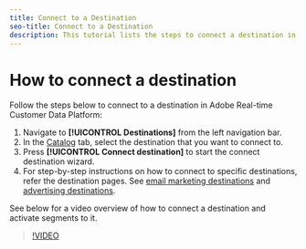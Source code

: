 ```yaml
---
title: Connect to a Destination
seo-title: Connect to a Destination
description: This tutorial lists the steps to connect a destination in Adobe Real-time Customer Data Platform
---
```


# How to connect a destination 

Follow the steps below to connect to a destination in Adobe Real-time Customer Data Platform:

1. Navigate to  **[!UICONTROL Destinations]** from the left navigation bar.
2. In the [Catalog](/help/rtcdp/destinations/destinations-workspace.md#catalog) tab, select the destination that you want to connect to.
3. Press **[!UICONTROL Connect destination]** to start the connect destination wizard.
4. For step-by-step instructions on how to connect to specific destinations, refer the destination pages. See [email marketing destinations](/help/rtcdp/destinations/email-marketing-destinations.md) and [advertising destinations](/help/rtcdp/destinations/advertising-destinations.md).

See below for a video overview of how to connect a destination and activate segments to it.

>[!VIDEO](https://video.tv.adobe.com/v/29710?quality=12)